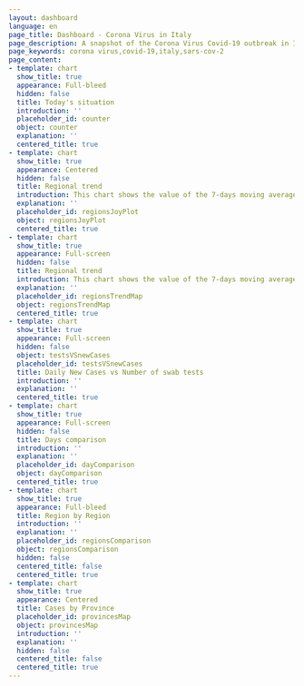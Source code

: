 ```yaml
---
layout: dashboard
language: en
page_title: Dashboard - Corona Virus in Italy
page_description: A snapshot of the Corona Virus Covid-19 outbreak in Italy
page_keywords: corona virus,covid-19,italy,sars-cov-2
page_content:
- template: chart
  show_title: true
  appearance: Full-bleed
  hidden: false
  title: Today's situation
  introduction: ''
  placeholder_id: counter
  object: counter
  explanation: ''
  centered_title: true
- template: chart
  show_title: true
  appearance: Centered
  hidden: false
  title: Regional trend
  introduction: This chart shows the value of the 7-days moving average of daily new cases in each region.
  explanation: ''
  placeholder_id: regionsJoyPlot
  object: regionsJoyPlot
  centered_title: true
- template: chart
  show_title: true
  appearance: Full-screen
  hidden: false
  title: Regional trend
  introduction: This chart shows the value of the 7-days moving average of daily new cases in each region.
  explanation: ''
  placeholder_id: regionsTrendMap
  object: regionsTrendMap
  centered_title: true
- template: chart
  show_title: true
  appearance: Full-screen
  hidden: false
  object: testsVSnewCases
  placeholder_id: testsVSnewCases
  title: Daily New Cases vs Number of swab tests
  introduction: ''
  explanation: ''
  centered_title: true
- template: chart
  show_title: true
  appearance: Full-screen
  hidden: false
  title: Days comparison
  introduction: ''
  explanation: ''
  placeholder_id: dayComparison
  object: dayComparison
  centered_title: true
- template: chart
  show_title: true
  appearance: Full-bleed
  title: Region by Region
  introduction: ''
  explanation: ''
  placeholder_id: regionsComparison
  object: regionsComparison
  hidden: false
  centered_title: false
  centered_title: true
- template: chart
  show_title: true
  appearance: Centered
  title: Cases by Province
  placeholder_id: provincesMap
  object: provincesMap
  introduction: ''
  explanation: ''
  hidden: false
  centered_title: false
  centered_title: true
---
```

